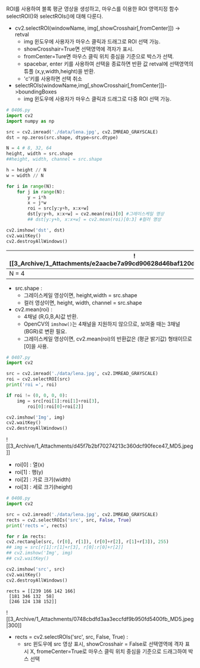 ROI를 사용하여 블록 평균 영상을 생성하고, 마우스를 이용한 ROI 영역지정 함수 selectROI()와 selectROIs()에 대해 다룬다.

- cv2.selectROI(windowName, img[,showCrosshair[,fromCenter]]) -> retval
	- img 윈도우에 사용자가 마우스 클릭과 드래그로 ROI 선택 가능.
	- showCrosshair=True면 선택영역에 격자가 표시.
	- fromCenter=Ture면 마우스 클릭 위치 중심을 기준으로 박스가 선택.
	- spacebar, enter 키를 사용하여 선택을 종료하면 반환 값 retval에 선택영역의 튜플 (x,y,width,height)을 반환.
	- 'c'키를 사용하면 선택 취소
- selectROIs(windowName,img[,showCrosshair[,fromCenter]])->boundingBoxes
	- img 윈도우에 사용자가 마우스 클릭과 드래그로 다중 ROI 선택 가능.

```python
# 0406.py
import cv2
import numpy as np

src = cv2.imread('./data/lena.jpg', cv2.IMREAD_GRAYSCALE)
dst = np.zeros(src.shape, dtype=src.dtype)

N = 4 # 8, 32, 64
height, width = src.shape
##height, width, channel = src.shape

h = height // N
w = width // N

for i in range(N):
	for j in range(N):
		y = i*h	
		x = j*w		
		roi = src[y:y+h, x:x+w]		
		dst[y:y+h, x:x+w] = cv2.mean(roi)[0] #그레이스케일 영상
		## dst[y:y+h, x:x+w] = cv2.mean(roi)[0:3] #컬러 영상

cv2.imshow('dst', dst)
cv2.waitKey()
cv2.destroyAllWindows()
```

| ![[3_Archive/1_Attachments/e2aacbe7a99cd90628d46baf120d965d_MD5.jpeg\|400]] | ![[3_Archive/1_Attachments/dc7bccf1ff1e7a3983195cc5a890f7a1_MD5.jpeg\|400]] |
| --------------------------------------------------------------------------- | --------------------------------------------------------------------------- |
| N = 4                                                                       | N = 32                                                                      |
- src.shape : 
	- 그레이스케일 영상이면, height,width = src.shape
	- 컬러 영상이면, height, width, channel = src.shape
- cv2.mean(roi) :
	- 4채널 (R,G,B,A)값 반환.
	- OpenCV의 `imshow()`는 4채널을 지원하지 않으므로, 보여줄 때는 3채널(BGR)로 변환 필요.
	- 그레이스케일 영상이면, cv2.mean(roi)의 반환값은 (평균 밝기값) 형태이므로 [0]을 사용.

```python
# 0407.py
import cv2

src = cv2.imread('./data/lena.jpg', cv2.IMREAD_GRAYSCALE)
roi = cv2.selectROI(src)
print('roi =', roi)

if roi != (0, 0, 0, 0):
	img = src[roi[1]:roi[1]+roi[3],
		roi[0]:roi[0]+roi[2]]

cv2.imshow('Img', img)
cv2.waitKey()
cv2.destroyAllWindows()
```
![[3_Archive/1_Attachments/d45f7b2bf70274213c360dcf90fece47_MD5.jpeg]]
- roi[0] : 열(x) 
- roi[1] : 행(y)
- roi[2] : 가로 크기(width)
- roi[3] : 세로 크기(height)

```python
# 0408.py
import cv2

src = cv2.imread('./data/lena.jpg', cv2.IMREAD_GRAYSCALE)
rects = cv2.selectROIs('src', src, False, True)
print('rects =', rects)

for r in rects:
cv2.rectangle(src, (r[0], r[1]), (r[0]+r[2], r[1]+r[3]), 255)
## img = src[r[1]:r[1]+r[3], r[0]:r[0]+r[2]]
## cv2.imshow('Img', img)
## cv2.waitKey()

cv2.imshow('src', src)
cv2.waitKey()
cv2.destroyAllWindows()
```

```output
rects = [[239 166 142 166]
 [181 346 132  58]
 [246 124 138 152]]
```
![[3_Archive/1_Attachments/0748cbdfd3aa3eccfdf9b950fd5400fb_MD5.jpeg|300]]
- rects = cv2.selectROIs('src', src, False, True) :
	- src 윈도우에 src 영상 표시, showCrosshair = False로 선택영역에 격자 표시 X, fromeCenter=True로 마우스 클릭 위치 중심을 기준으로 드래그하여 박스 선택